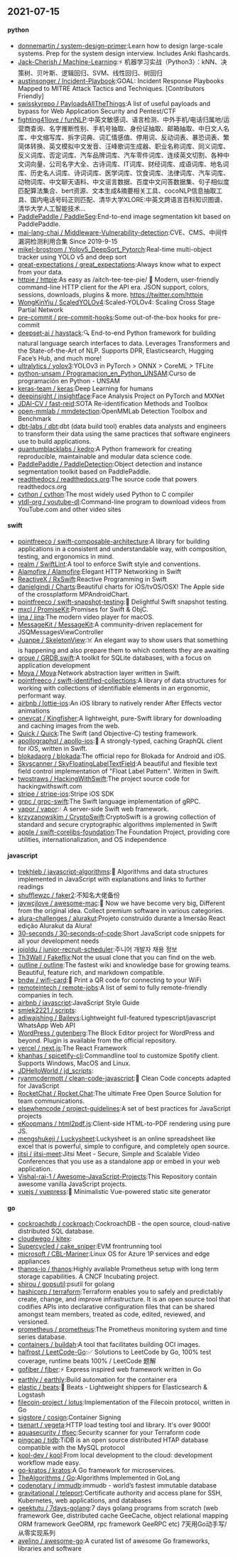 ## 2021-07-15

#### python
* [donnemartin / system-design-primer](https://github.com/donnemartin/system-design-primer):Learn how to design large-scale systems. Prep for the system design interview. Includes Anki flashcards.
* [Jack-Cherish / Machine-Learning](https://github.com/Jack-Cherish/Machine-Learning):⚡
机器学习实战（Python3）：kNN、决策树、贝叶斯、逻辑回归、SVM、线性回归、树回归
* [austinsonger / Incident-Playbook](https://github.com/austinsonger/Incident-Playbook):GOAL: Incident Response Playbooks Mapped to MITRE Attack Tactics and Techniques. [Contributors Friendly]
* [swisskyrepo / PayloadsAllTheThings](https://github.com/swisskyrepo/PayloadsAllTheThings):A list of useful payloads and bypass for Web Application Security and Pentest/CTF
* [fighting41love / funNLP](https://github.com/fighting41love/funNLP):中英文敏感词、语言检测、中外手机/电话归属地/运营商查询、名字推断性别、手机号抽取、身份证抽取、邮箱抽取、中日文人名库、中文缩写库、拆字词典、词汇情感值、停用词、反动词表、暴恐词表、繁简体转换、英文模拟中文发音、汪峰歌词生成器、职业名称词库、同义词库、反义词库、否定词库、汽车品牌词库、汽车零件词库、连续英文切割、各种中文词向量、公司名字大全、古诗词库、IT词库、财经词库、成语词库、地名词库、历史名人词库、诗词词库、医学词库、饮食词库、法律词库、汽车词库、动物词库、中文聊天语料、中文谣言数据、百度中文问答数据集、句子相似度匹配算法集合、bert资源、文本生成&摘要相关工具、cocoNLP信息抽取工具、国内电话号码正则匹配、清华大学XLORE:中英文跨语言百科知识图谱、清华大学人工智能技术…
* [PaddlePaddle / PaddleSeg](https://github.com/PaddlePaddle/PaddleSeg):End-to-end image segmentation kit based on PaddlePaddle.
* [mai-lang-chai / Middleware-Vulnerability-detection](https://github.com/mai-lang-chai/Middleware-Vulnerability-detection):CVE、CMS、中间件漏洞检测利用合集 Since 2019-9-15
* [mikel-brostrom / Yolov5_DeepSort_Pytorch](https://github.com/mikel-brostrom/Yolov5_DeepSort_Pytorch):Real-time multi-object tracker using YOLO v5 and deep sort
* [great-expectations / great_expectations](https://github.com/great-expectations/great_expectations):Always know what to expect from your data.
* [httpie / httpie](https://github.com/httpie/httpie):As easy as /aitch-tee-tee-pie/
🥧
Modern, user-friendly command-line HTTP client for the API era. JSON support, colors, sessions, downloads, plugins & more. https://twitter.com/httpie
* [WongKinYiu / ScaledYOLOv4](https://github.com/WongKinYiu/ScaledYOLOv4):Scaled-YOLOv4: Scaling Cross Stage Partial Network
* [pre-commit / pre-commit-hooks](https://github.com/pre-commit/pre-commit-hooks):Some out-of-the-box hooks for pre-commit
* [deepset-ai / haystack](https://github.com/deepset-ai/haystack):🔍
End-to-end Python framework for building natural language search interfaces to data. Leverages Transformers and the State-of-the-Art of NLP. Supports DPR, Elasticsearch, Hugging Face’s Hub, and much more!
* [ultralytics / yolov3](https://github.com/ultralytics/yolov3):YOLOv3 in PyTorch > ONNX > CoreML > TFLite
* [python-unsam / Programacion_en_Python_UNSAM](https://github.com/python-unsam/Programacion_en_Python_UNSAM):Curso de programación en Python - UNSAM
* [keras-team / keras](https://github.com/keras-team/keras):Deep Learning for humans
* [deepinsight / insightface](https://github.com/deepinsight/insightface):Face Analysis Project on PyTorch and MXNet
* [JDAI-CV / fast-reid](https://github.com/JDAI-CV/fast-reid):SOTA Re-identification Methods and Toolbox
* [open-mmlab / mmdetection](https://github.com/open-mmlab/mmdetection):OpenMMLab Detection Toolbox and Benchmark
* [dbt-labs / dbt](https://github.com/dbt-labs/dbt):dbt (data build tool) enables data analysts and engineers to transform their data using the same practices that software engineers use to build applications.
* [quantumblacklabs / kedro](https://github.com/quantumblacklabs/kedro):A Python framework for creating reproducible, maintainable and modular data science code.
* [PaddlePaddle / PaddleDetection](https://github.com/PaddlePaddle/PaddleDetection):Object detection and instance segmentation toolkit based on PaddlePaddle.
* [readthedocs / readthedocs.org](https://github.com/readthedocs/readthedocs.org):The source code that powers readthedocs.org
* [cython / cython](https://github.com/cython/cython):The most widely used Python to C compiler
* [ytdl-org / youtube-dl](https://github.com/ytdl-org/youtube-dl):Command-line program to download videos from YouTube.com and other video sites

#### swift
* [pointfreeco / swift-composable-architecture](https://github.com/pointfreeco/swift-composable-architecture):A library for building applications in a consistent and understandable way, with composition, testing, and ergonomics in mind.
* [realm / SwiftLint](https://github.com/realm/SwiftLint):A tool to enforce Swift style and conventions.
* [Alamofire / Alamofire](https://github.com/Alamofire/Alamofire):Elegant HTTP Networking in Swift
* [ReactiveX / RxSwift](https://github.com/ReactiveX/RxSwift):Reactive Programming in Swift
* [danielgindi / Charts](https://github.com/danielgindi/Charts):Beautiful charts for iOS/tvOS/OSX! The Apple side of the crossplatform MPAndroidChart.
* [pointfreeco / swift-snapshot-testing](https://github.com/pointfreeco/swift-snapshot-testing):📸
Delightful Swift snapshot testing.
* [mxcl / PromiseKit](https://github.com/mxcl/PromiseKit):Promises for Swift & ObjC.
* [iina / iina](https://github.com/iina/iina):The modern video player for macOS.
* [MessageKit / MessageKit](https://github.com/MessageKit/MessageKit):A community-driven replacement for JSQMessagesViewController
* [Juanpe / SkeletonView](https://github.com/Juanpe/SkeletonView):☠️
An elegant way to show users that something is happening and also prepare them to which contents they are awaiting
* [groue / GRDB.swift](https://github.com/groue/GRDB.swift):A toolkit for SQLite databases, with a focus on application development
* [Moya / Moya](https://github.com/Moya/Moya):Network abstraction layer written in Swift.
* [pointfreeco / swift-identified-collections](https://github.com/pointfreeco/swift-identified-collections):A library of data structures for working with collections of identifiable elements in an ergonomic, performant way.
* [airbnb / lottie-ios](https://github.com/airbnb/lottie-ios):An iOS library to natively render After Effects vector animations
* [onevcat / Kingfisher](https://github.com/onevcat/Kingfisher):A lightweight, pure-Swift library for downloading and caching images from the web.
* [Quick / Quick](https://github.com/Quick/Quick):The Swift (and Objective-C) testing framework.
* [apollographql / apollo-ios](https://github.com/apollographql/apollo-ios):📱
A strongly-typed, caching GraphQL client for iOS, written in Swift.
* [blokadaorg / blokada](https://github.com/blokadaorg/blokada):The official repo for Blokada for Android and iOS.
* [Skyscanner / SkyFloatingLabelTextField](https://github.com/Skyscanner/SkyFloatingLabelTextField):A beautiful and flexible text field control implementation of "Float Label Pattern". Written in Swift.
* [twostraws / HackingWithSwift](https://github.com/twostraws/HackingWithSwift):The project source code for hackingwithswift.com
* [stripe / stripe-ios](https://github.com/stripe/stripe-ios):Stripe iOS SDK
* [grpc / grpc-swift](https://github.com/grpc/grpc-swift):The Swift language implementation of gRPC.
* [vapor / vapor](https://github.com/vapor/vapor):💧
A server-side Swift web framework.
* [krzyzanowskim / CryptoSwift](https://github.com/krzyzanowskim/CryptoSwift):CryptoSwift is a growing collection of standard and secure cryptographic algorithms implemented in Swift
* [apple / swift-corelibs-foundation](https://github.com/apple/swift-corelibs-foundation):The Foundation Project, providing core utilities, internationalization, and OS independence

#### javascript
* [trekhleb / javascript-algorithms](https://github.com/trekhleb/javascript-algorithms):📝
Algorithms and data structures implemented in JavaScript with explanations and links to further readings
* [shufflewzc / faker2](https://github.com/shufflewzc/faker2):不知名大佬备份
* [jaywcjlove / awesome-mac](https://github.com/jaywcjlove/awesome-mac): Now we have become very big, Different from the original idea. Collect premium software in various categories.
* [alura-challenges / alurakut](https://github.com/alura-challenges/alurakut):Projeto construido durante a Imersão React edição Alurakut da Alura!
* [30-seconds / 30-seconds-of-code](https://github.com/30-seconds/30-seconds-of-code):Short JavaScript code snippets for all your development needs
* [jojoldu / junior-recruit-scheduler](https://github.com/jojoldu/junior-recruit-scheduler):주니어 개발자 채용 정보
* [Th3Wall / Fakeflix](https://github.com/Th3Wall/Fakeflix):Not the usual clone that you can find on the web.
* [outline / outline](https://github.com/outline/outline):The fastest wiki and knowledge base for growing teams. Beautiful, feature rich, and markdown compatible.
* [bndw / wifi-card](https://github.com/bndw/wifi-card):📶
Print a QR code for connecting to your WiFi
* [remoteintech / remote-jobs](https://github.com/remoteintech/remote-jobs):A list of semi to fully remote-friendly companies in tech.
* [airbnb / javascript](https://github.com/airbnb/javascript):JavaScript Style Guide
* [smiek2221 / scripts](https://github.com/smiek2221/scripts):
* [adiwajshing / Baileys](https://github.com/adiwajshing/Baileys):Lightweight full-featured typescript/javascript WhatsApp Web API
* [WordPress / gutenberg](https://github.com/WordPress/gutenberg):The Block Editor project for WordPress and beyond. Plugin is available from the official repository.
* [vercel / next.js](https://github.com/vercel/next.js):The React Framework
* [khanhas / spicetify-cli](https://github.com/khanhas/spicetify-cli):Commandline tool to customize Spotify client. Supports Windows, MacOS and Linux.
* [JDHelloWorld / jd_scripts](https://github.com/JDHelloWorld/jd_scripts):
* [ryanmcdermott / clean-code-javascript](https://github.com/ryanmcdermott/clean-code-javascript):🛁
Clean Code concepts adapted for JavaScript
* [RocketChat / Rocket.Chat](https://github.com/RocketChat/Rocket.Chat):The ultimate Free Open Source Solution for team communications.
* [elsewhencode / project-guidelines](https://github.com/elsewhencode/project-guidelines):A set of best practices for JavaScript projects
* [eKoopmans / html2pdf.js](https://github.com/eKoopmans/html2pdf.js):Client-side HTML-to-PDF rendering using pure JS.
* [mengshukeji / Luckysheet](https://github.com/mengshukeji/Luckysheet):Luckysheet is an online spreadsheet like excel that is powerful, simple to configure, and completely open source.
* [jitsi / jitsi-meet](https://github.com/jitsi/jitsi-meet):Jitsi Meet - Secure, Simple and Scalable Video Conferences that you use as a standalone app or embed in your web application.
* [Vishal-raj-1 / Awesome-JavaScript-Projects](https://github.com/Vishal-raj-1/Awesome-JavaScript-Projects):This Repository contain awesome vanilla JavaScript projects.
* [vuejs / vuepress](https://github.com/vuejs/vuepress):📝
Minimalistic Vue-powered static site generator

#### go
* [cockroachdb / cockroach](https://github.com/cockroachdb/cockroach):CockroachDB - the open source, cloud-native distributed SQL database.
* [cloudwego / kitex](https://github.com/cloudwego/kitex):
* [Supercycled / cake_sniper](https://github.com/Supercycled/cake_sniper):EVM frontrunning tool
* [microsoft / CBL-Mariner](https://github.com/microsoft/CBL-Mariner):Linux OS for Azure 1P services and edge appliances
* [thanos-io / thanos](https://github.com/thanos-io/thanos):Highly available Prometheus setup with long term storage capabilities. A CNCF Incubating project.
* [shirou / gopsutil](https://github.com/shirou/gopsutil):psutil for golang
* [hashicorp / terraform](https://github.com/hashicorp/terraform):Terraform enables you to safely and predictably create, change, and improve infrastructure. It is an open source tool that codifies APIs into declarative configuration files that can be shared amongst team members, treated as code, edited, reviewed, and versioned.
* [prometheus / prometheus](https://github.com/prometheus/prometheus):The Prometheus monitoring system and time series database.
* [containers / buildah](https://github.com/containers/buildah):A tool that facilitates building OCI images.
* [halfrost / LeetCode-Go](https://github.com/halfrost/LeetCode-Go):✅
Solutions to LeetCode by Go, 100% test coverage, runtime beats 100% / LeetCode 题解
* [gofiber / fiber](https://github.com/gofiber/fiber):⚡️
Express inspired web framework written in Go
* [earthly / earthly](https://github.com/earthly/earthly):Build automation for the container era
* [elastic / beats](https://github.com/elastic/beats):🐠
Beats - Lightweight shippers for Elasticsearch & Logstash
* [filecoin-project / lotus](https://github.com/filecoin-project/lotus):Implementation of the Filecoin protocol, written in Go
* [sigstore / cosign](https://github.com/sigstore/cosign):Container Signing
* [tsenart / vegeta](https://github.com/tsenart/vegeta):HTTP load testing tool and library. It's over 9000!
* [aquasecurity / tfsec](https://github.com/aquasecurity/tfsec):Security scanner for your Terraform code
* [pingcap / tidb](https://github.com/pingcap/tidb):TiDB is an open source distributed HTAP database compatible with the MySQL protocol
* [kool-dev / kool](https://github.com/kool-dev/kool):From local development to the cloud: development workflow made easy.
* [go-kratos / kratos](https://github.com/go-kratos/kratos):A Go framework for microservices.
* [TheAlgorithms / Go](https://github.com/TheAlgorithms/Go):Algorithms Implemented in GoLang
* [codenotary / immudb](https://github.com/codenotary/immudb):immudb - world’s fastest immutable database
* [gravitational / teleport](https://github.com/gravitational/teleport):Certificate authority and access plane for SSH, Kubernetes, web applications, and databases
* [geektutu / 7days-golang](https://github.com/geektutu/7days-golang):7 days golang programs from scratch (web framework Gee, distributed cache GeeCache, object relational mapping ORM framework GeeORM, rpc framework GeeRPC etc) 7天用Go动手写/从零实现系列
* [avelino / awesome-go](https://github.com/avelino/awesome-go):A curated list of awesome Go frameworks, libraries and software
